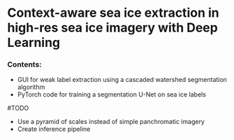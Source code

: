 # Context-aware sea ice extraction in high-res sea ice imagery with Deep Learning

### Contents:
* GUI for weak label extraction using a cascaded watershed segmentation algorithm
* PyTorch code for training a segmentation U-Net on sea ice labels

#TODO
* Use a pyramid of scales instead of simple panchromatic imagery
* Create inference pipeline